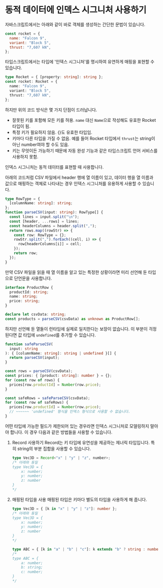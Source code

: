# 동적 데이터에 인덱스 시그니처 사용하기

자바스크립트에서는 아래와 같이 바로 객체를 생성하는 간단한 문법이 있습니다.

```js
const rocket = {
  name: "Falcon 9",
  variant: "Block 5",
  thrust: "7,607 kN",
};
```

타입스크립트에서는 타입에 '인덱스 시그니처'를 명시하여 유연하게 매핑을 표현할 수 있습니다.

```ts
type Rocket = { [property: string]: string };
const rocket: Rocket = {
  name: "Falcon 9",
  variant: "Block 5",
  thrust: "7,607 kN",
};
```

하지만 위의 코드 방식은 몇 가지 단점이 드러납니다.

- 잘못된 키를 포함해 모든 키를 허용. `name` 대신 `Name`으로 작성해도 유효한 Rocket 타입이 됨.
- 특정 키가 필요하지 않음. {}도 유효한 타입임.
- 키마다 다른 타입을 가질 수 없음. 예를 들어 Rocket 타입에서 `thrust`는 string이 아닌 number여야 할 수도 있음.
- 키는 무엇이든 가능하기 때문에 자동 완성 기능과 같은 타입스크립트 언어 서비스를 사용하지 못함.

인덱스 시그니처는 동적 데이터를 표현할 때 사용합니다.

아래의 코드처럼 CSV 파일에서 header 행에 열 이름이 있고, 데이터 행을 열 이름과 값으로 매핑하는 객체로 나타내는 경우 인덱스 시그니처를 유용하게 사용할 수 있습니다.

```ts
type RowType = {
  [columnName: string]: string;
};
function parseCSV(input: string): RowType[] {
  const lines = input.split("\n");
  const [header, ...rows] = lines;
  const headerColumns = header.split(",");
  return rows.map((rowStr) => {
    const row: RowType = {};
    rowStr.split(",").forEach((cell, i) => {
      row[headerColumns[i]] = cell;
    });
    return row;
  });
}
```

만약 CSV 파일을 읽을 때 열 이름을 알고 있는 특정한 상황이라면 미리 선언해 둔 타입으로 단언문을 사용합니다.

```ts
interface ProductRow {
  productId: string;
  name: string;
  price: string;
}

declare let csvData: string;
const products = parseCSV(csvData) as unknown as ProductRow[];
```

하지만 선언해 둔 열들이 런타임에 실제로 일치한다는 보장이 없습니다. 이 부분이 걱정된다면 값 타입에 `undefined`를 추가할 수 있습니다.

```ts
function safeParseCSV(
  input: string
): { [columnName: string]: string | undefined }[] {
  return parseCSV(input);
}

const rows = parseCSV(csvData);
const prices: { [product: string]: number } = {};
for (const row of rows) {
  prices[row.productId] = Number(row.price);
}

const safeRows = safeParseCSV(csvData);
for (const row of safeRows) {
  prices[row.productId] = Number(row.price);
  // ~~~~~~ 'undefined' 형식을 인덱스 형식으로 사용할 수 없습니다.
}
```

어떤 타입에 가능한 필드가 제한되어 있는 경우라면 인덱스 시그니처로 모델링하지 말아야 합니다. 이 경우 다음과 같은 방법들을 사용할 수 있습니다.

1. Record 사용하기
   Record는 키 타입에 유연성을 제공하는 제너릭 타입입니다. 특히 string의 부분 집합을 사용할 수 있습니다.

   ```ts
   type Vec3D = Record<"x" | "y" | "z", number>;
   /* 아래와 동일
   type Vec3D = {
       x: number;
       y: number;
       z: number
   }
   */
   ```

2. 매핑된 타입을 사용
   매핑된 타입은 키마다 별도의 타입을 사용하게 해 줍니다.

   ```ts
   type Vec3D = { [k in "x" | "y" | "z"]: number };
   /* 아래와 동일
   type Vec3D = {
       x: number;
       y: number;
       z: number
   }
   */

   type ABC = { [k in "a" | "b" | "c"]: k extends "b" ? string : number };
   /*
   type ABC = {
       a: number;
       b: string;
       c: number;
   }
   */
   ```
